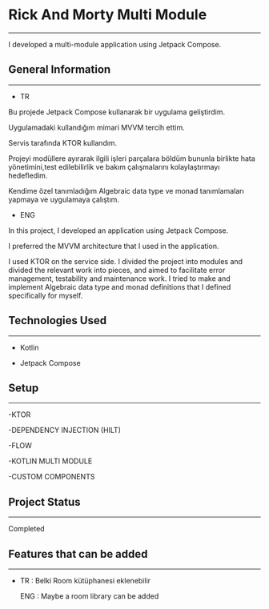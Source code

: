 <h1>Rick And Morty Multi Module</h1>
<hr><p>I developed a multi-module application using Jetpack Compose.</p><h2>General Information</h2>
<hr><ul>
<li>TR</li>
</ul>
<p>Bu projede Jetpack Compose kullanarak bir uygulama geliştirdim.</p>
<p>Uygulamadaki kullandığım mimari MVVM tercih ettim.</p>
<p>Servis tarafında KTOR kullandım.</p>
<p>Projeyi modüllere ayırarak ilgili işleri parçalara böldüm bununla birlikte hata yönetimini,test edilebilirlik ve bakım çalışmalarını kolaylaştırmayı hedefledim.</p>
<p>Kendime özel tanımladığım Algebraic data type ve monad tanımlamaları yapmaya ve uygulamaya çalıştım.</p><ul>
<li>ENG</li>
</ul>
<p>In this project, I developed an application using Jetpack Compose.</p>
<p>I preferred the MVVM architecture that I used in the application.</p>
<p>I used KTOR on the service side.
I divided the project into modules and divided the relevant work into pieces, and aimed to facilitate error management, testability and maintenance work.
I tried to make and implement Algebraic data type and monad definitions that I defined specifically for myself.</p><h2>Technologies Used</h2>
<hr><ul>
<li>Kotlin</li>
</ul><ul>
<li>Jetpack Compose</li>
</ul><h2>Setup</h2>
<hr><p>-KTOR</p>
<p>-DEPENDENCY INJECTION (HILT)</p>
<p>-FLOW</p>
<p>-KOTLIN MULTI MODULE</p>
<p>-CUSTOM COMPONENTS</p><h2>Project Status</h2>
<hr><p>Completed</p><h2>Features that can be added</h2>
<hr><ul>
<li>
<p>TR : Belki Room kütüphanesi eklenebilir</p>
<p>ENG : Maybe a room library can be added</p>
</li>
</ul>
